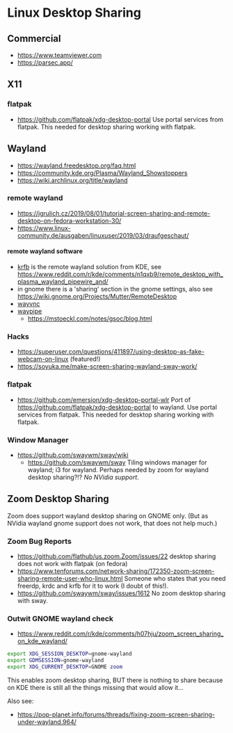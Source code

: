 # Linux Desktop Sharing

## Commercial

* https://www.teamviewer.com
* https://parsec.app/

## X11

### flatpak

* https://github.com/flatpak/xdg-desktop-portal
  Use portal services from flatpak. This needed for desktop sharing working
  with flatpak.

## Wayland

* https://wayland.freedesktop.org/faq.html
* https://community.kde.org/Plasma/Wayland_Showstoppers
* https://wiki.archlinux.org/title/wayland

### remote wayland

* https://jgrulich.cz/2019/08/01/tutorial-screen-sharing-and-remote-desktop-on-fedora-workstation-30/
* https://www.linux-community.de/ausgaben/linuxuser/2019/03/draufgeschaut/

#### remote wayland software

* [krfb](https://userbase.kde.org/Krfb) is the remote wayland solution from KDE, see https://www.reddit.com/r/kde/comments/n1qxb9/remote_desktop_with_plasma_wayland_pipewire_and/
* in gnome there is a 'sharing' section in the gnome settings, also see
  https://wiki.gnome.org/Projects/Mutter/RemoteDesktop
* [wayvnc](https://github.com/any1/wayvnc)
* [waypipe](https://gitlab.freedesktop.org/mstoeckl/waypipe/)
  + https://mstoeckl.com/notes/gsoc/blog.html

### Hacks

* https://superuser.com/questions/411897/using-desktop-as-fake-webcam-on-linux (featured!)
* https://soyuka.me/make-screen-sharing-wayland-sway-work/

### flatpak

* https://github.com/emersion/xdg-desktop-portal-wlr
  Port of https://github.com/flatpak/xdg-desktop-portal to wayland.
  Use portal services from flatpak. This needed for desktop sharing working
  with flatpak.

### Window Manager

* https://github.com/swaywm/sway/wiki
  + https://github.com/swaywm/sway
  Tiling windows manager for wayland; i3 for wayland. 
  Perhaps needed by zoom for wayland desktop sharing?!? 
  _No NVidia support_.

## Zoom Desktop Sharing

Zoom does support wayland desktop sharing on GNOME only. (But as NVidia 
wayland gnome support does not work, that does not help much.)

### Zoom Bug Reports

* https://github.com/flathub/us.zoom.Zoom/issues/22
  desktop sharing does not work with flatpak (on fedora)
* https://www.tenforums.com/network-sharing/172350-zoom-screen-sharing-remote-user-who-linux.html
  Someone who states that you need freerdp, krdc and krfb for it to work (I doubt of this!).
* https://github.com/swaywm/sway/issues/1612
  No zoom desktop sharing with sway.
  

### Outwit GNOME wayland check

* https://www.reddit.com/r/kde/comments/h07hju/zoom_screen_sharing_on_kde_wayland/

```bash
export XDG_SESSION_DESKTOP=gnome-wayland
export GDMSESSION=gnome-wayland
export XDG_CURRENT_DESKTOP=GNOME zoom
```

This enables zoom desktop sharing, BUT there is nothing to share because
on KDE there is still all the things missing that would allow it...

Also see:
* https://pop-planet.info/forums/threads/fixing-zoom-screen-sharing-under-wayland.964/

